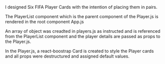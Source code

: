 I designed Six FIFA Player Cards with the intention of placing them in pairs.

The PlayerList component which is the parent component of the Player.js is rendered in the root component App.js

An array of object was creadted in players.js as instructed and is referenced from the PlayerList component and the player details are passed as props to the Player.js.

In the Player.js, a react-boostrap Card is created to style the Player cards and all props were destructured and assigned default values.